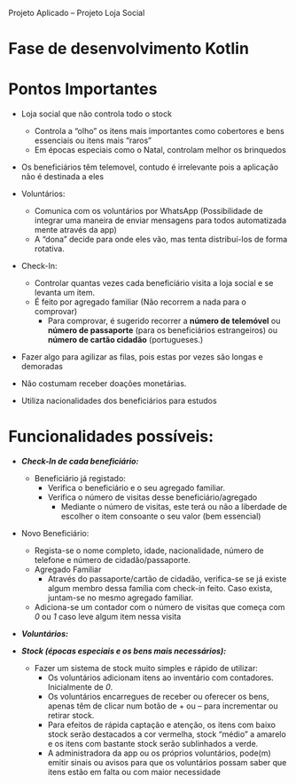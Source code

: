 ﻿Projeto Aplicado – Projeto Loja Social


# Fase de desenvolvimento Kotlin





# Pontos Importantes
- Loja social que não controla todo o stock 
  - Controla a “olho” os itens mais importantes como cobertores e bens essenciais ou itens mais “raros”
  - Em épocas especiais como o Natal, controlam melhor os brinquedos

- Os beneficiários têm telemovel, contudo é irrelevante pois a aplicação não é destinada a eles
- Voluntários:
  - Comunica com os voluntários por WhatsApp (Possibilidade de integrar uma maneira de enviar mensagens para todos automatizada mente através da app)
  - A “dona” decide para onde eles vão, mas tenta distribuí-los de forma rotativa.

- Check-In:
  - Controlar quantas vezes cada beneficiário visita a loja social e se levanta um item.
  - É feito por agregado familiar (Não recorrem a nada para o comprovar)
    - Para comprovar, é sugerido recorrer a **número de telemóvel** ou **número de passaporte** (para os beneficiários estrangeiros) ou **número de cartão cidadão** (portugueses.)

- Fazer algo para agilizar as filas, pois estas por vezes são longas e demoradas
- Não costumam receber doações monetárias.
- Utiliza nacionalidades dos beneficiários para estudos

# Funcionalidades possíveis:
- ***Check-In de cada beneficiário:***
  - Beneficiário já registado:
    - Verifica o beneficiário e o seu agregado familiar.
    - Verifica o número de visitas desse beneficiário/agregado
      - Mediante o número de visitas, este terá ou não a liberdade de escolher o item consoante o seu valor (bem essencial)

- Novo Beneficiário:
  - Regista-se o nome completo, idade, nacionalidade, número de telefone e número de cidadão/passaporte.
  - Agregado Familiar
    - Através do passaporte/cartão de cidadão, verifica-se se já existe algum membro dessa família com check-in feito. Caso exista, juntam-se no mesmo agregado familiar.
  - Adiciona-se um contador com o número de visitas que começa com *0* ou *1* caso leve algum item nessa visita

- ***Voluntários:***



- ***Stock (épocas especiais e os bens mais necessários):***
  - Fazer um sistema de stock muito simples e rápido de utilizar:
    - Os voluntários adicionam itens ao inventário com contadores. Inicialmente de *0*.
    - Os voluntários encarregues de receber ou oferecer os bens, apenas têm de clicar num botão de + ou – para incrementar ou retirar stock.
    - Para efeitos de rápida captação e atenção, os itens com baixo stock serão destacados a cor vermelha, stock “médio” a amarelo e os itens com bastante stock serão sublinhados a verde.
    - A administradora da app ou os próprios voluntários, pode(m) emitir sinais ou avisos para que os voluntários possam saber que itens estão em falta ou com maior necessidade
